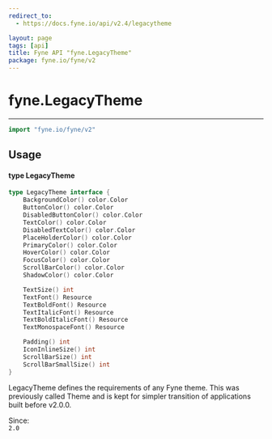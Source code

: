 ```yaml
---
redirect_to:
  - https://docs.fyne.io/api/v2.4/legacytheme

layout: page
tags: [api]
title: Fyne API "fyne.LegacyTheme"
package: fyne.io/fyne/v2
---
```

# fyne.LegacyTheme
---

```go
import "fyne.io/fyne/v2"
```

## Usage

#### type LegacyTheme

```go
type LegacyTheme interface {
	BackgroundColor() color.Color
	ButtonColor() color.Color
	DisabledButtonColor() color.Color
	TextColor() color.Color
	DisabledTextColor() color.Color
	PlaceHolderColor() color.Color
	PrimaryColor() color.Color
	HoverColor() color.Color
	FocusColor() color.Color
	ScrollBarColor() color.Color
	ShadowColor() color.Color

	TextSize() int
	TextFont() Resource
	TextBoldFont() Resource
	TextItalicFont() Resource
	TextBoldItalicFont() Resource
	TextMonospaceFont() Resource

	Padding() int
	IconInlineSize() int
	ScrollBarSize() int
	ScrollBarSmallSize() int
}
```

LegacyTheme defines the requirements of any Fyne theme. This was previously called Theme and is kept for simpler transition of applications built before v2.0.0.


<div class="since">Since: <code>
2.0</code></div>
